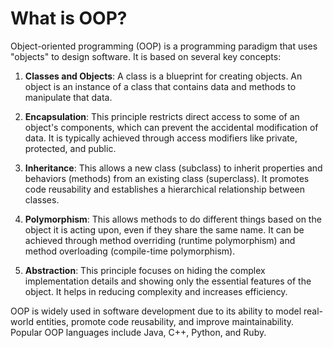 
# What is OOP?

Object-oriented programming (OOP) is a programming paradigm that uses "objects" to design software. It is based on several key concepts: 

1. **Classes and Objects**: A class is a blueprint for creating objects. An object is an instance of a class that contains data and methods to manipulate that data.

2. **Encapsulation**: This principle restricts direct access to some of an object's components, which can prevent the accidental modification of data. It is typically achieved through access modifiers like private, protected, and public.

3. **Inheritance**: This allows a new class (subclass) to inherit properties and behaviors (methods) from an existing class (superclass). It promotes code reusability and establishes a hierarchical relationship between classes.

4. **Polymorphism**: This allows methods to do different things based on the object it is acting upon, even if they share the same name. It can be achieved through method overriding (runtime polymorphism) and method overloading (compile-time polymorphism).

5. **Abstraction**: This principle focuses on hiding the complex implementation details and showing only the essential features of the object. It helps in reducing complexity and increases efficiency.

OOP is widely used in software development due to its ability to model real-world entities, promote code reusability, and improve maintainability. Popular OOP languages include Java, C++, Python, and Ruby.

